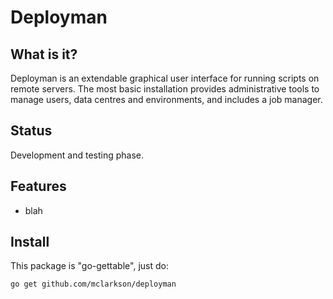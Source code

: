 # Deployman

## What is it?

Deployman is an extendable graphical user interface for running scripts on
remote servers.  The most basic installation provides administrative tools to
manage users, data centres and environments, and includes a job manager.

## Status

Development and testing phase.

## Features

* blah

## Install

This package is "go-gettable", just do:

```
go get github.com/mclarkson/deployman
```

